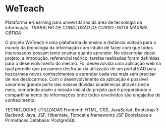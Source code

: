 # WeTeach
Plataforma e-Learning para universitários da área de tecnologia da informação. *TRABALHO DE CONCLUSÃO DE CURSO -NOTA MÁXIMA OBTIDA*

O projeto WeTeach é uma plataforma de ensino a distância voltada para o mundo da tecnologia da informação com intuito de fazer com que
todos interessados possam tanto ensinar quanto aprender. No desenrolar deste projeto, a introdução, referencial teórico, tarefas realizadas
foram definidas para o desenvolvimento do mesmo. Foi desenvolvida uma aplicação web na qual permite que possamos desfrutar da utilização
de um portal EAD para buscarmos novos conhecimentos e aprender cada vez mais sem precisar de nos deslocarmos. Com o desenvolvimento 
da aplicação é possível sanarmos grande parte das nossas dúvidas acadêmicas através deste meio, cumprindo assim a missão inicial do 
projeto que é proporcionar o compartilhamento de informações onde todos envolvidos são engajados de conhecimento.

TECNOLOGIAS UTILIZADAS
Frontend: HTML, CSS, JavaScript, Bootstrap 3
Backend: Java, JSF, Hibernate, Tomcat e frameworks JSF Bootsfaces e Primefaces
Database: PostgreSQL
